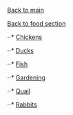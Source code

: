 [Back to main](../../README.md)

[Back to food section](../food.md)

⋅⋅* [Chickens](chicken.md)

⋅⋅* [Ducks](ducks.md)

⋅⋅* [Fish](fish.md)

⋅⋅* [Gardening](gardening.md)

⋅⋅* [Quail](quail.md)

⋅⋅* [Rabbits](rabbits.md)
